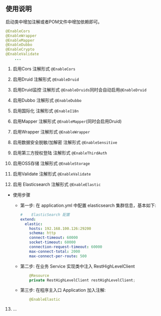 ## 使用说明

启动类中增加注解或者POM文件中增加依赖即可。

```java
@EnableCors
@EnableWrapper
@EnableMapper
@EnableDubbo
@EnableCrypto
@EnableValidate
    ...
```

1. 启用Cors 注解形式 `@EnableCors`

2. 启用Druid 注解形式 `@EnableDruid`

3. 启用Druid监控 注解形式 `@EnableDruids`同时会自动启用`@EnableDruid`

4. 启用Dubbo 注解形式 `@EnableDubbo`

5. 启用国际化 注解形式 `@EnableI18n`

6. 启用Mapper 注解形式 `@EnableMapper`(同时会启用Druid)

7. 启用Wrapper 注解形式 `@EnableWrapper`

8. 启用数据安全脱敏/加解密 注解形式 `@EnableSensitive`

9. 启用第三方授权登陆 注解形式 `@EnableThirdAuth`

10. 启用OSS存储 注解形式 `@EnableStorage`

11. 启用Validate 注解形式 `@EnableValidate`

12. 启用 Elasticsearch 注解形式 `@EnableElastic`

+ 使用步骤
    + 第一步: 在 application.yml 中配置 elasticsearch 集群信息，基本如下:

      ```yaml
      #    ElasticSearch 配置
      extend:
        elastic:
          hosts: 192.168.100.126:29200
          schema: http
          connect-timeout: 60000
          socket-timeout: 60000
          connection-request-timeout: 60000
          max-connect-total: 2000
          max-connect-per-route: 500  
      ```
    + 第二步: 在业务 Service 实现类中注入 RestHighLevelClient
      ```java
          @Resource
          private RestHighLevelClient restHighLevelClient;
      ```
    + 第三步: 在程序主入口 Application 加入注解:
      ```java
          @EnableElastic
      ```

13. ...